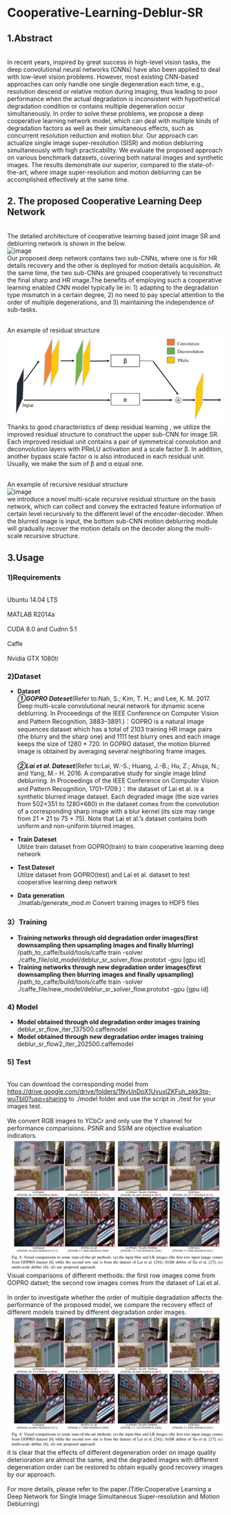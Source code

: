 # Cooperative-Learning-Deblur-SR

## 1.Abstract
<br>In recent years, inspired by great success in high-level vision tasks, the deep convolutional neural networks (CNNs) have also been applied to deal with low-level vision problems. However, most existing CNN-based approaches can only handle one single degeneration each time, e.g., resolution descend or relative motion during imaging, thus leading to poor performance when the actual degradation is inconsistent with hypothetical degradation condition or contains multiple degeneration occur simultaneously. In order to solve these problems, we propose a deep cooperative learning network model, which can deal with multiple kinds of degradation factors as well as their simultaneous effects, such as concurrent resolution reduction and motion blur. Our approach can actualize single image super-resolution (SISR) and motion deblurring simultaneously with high practicability. We evaluate the proposed approach on various benchmark datasets, covering both natural images and synthetic images. The results demonstrate our superior, compared to the state-of-the-art, where image super-resolution and motion deblurring can be accomplished effectively at the same time.</br>

## 2. The proposed Cooperative Learning Deep Network
<br>The detailed architecture of cooperative learning based joint image SR and deblurring network is shown in the below.</br>
![image](https://github.com/hengliusky/Cooperative-Learning_Deblur_SR/blob/master/imgs/model.png)
<br>Our proposed deep network contains two sub-CNNs, where one is for HR details recovery and the other is deployed for motion details acquisition. At the same time, the two sub-CNNs are grouped cooperatively to reconstruct the final sharp and HR image.The benefits of employing such a cooperative learning enabled CNN model typically lie in: 1) adapting to the degradation type mismatch in a certain degree, 2) no need to pay special attention to the order of multiple degenerations, and 3) maintaining the independence of sub-tasks.</br>

<br>An example of residual structure</br>
![image](https://github.com/hengliusky/Cooperative-Learning-Deblur-SR/blob/master/imgs/residual.png)
<br>Thanks to good characteristics of deep residual learning , we utilize the improved residual structure to construct the upper sub-CNN for image SR. Each improved residual unit contains a pair of symmetrical convolution and deconvolution layers with PReLU activation and a scale factor β. In addition, another bypass scale factor α is also introduced in each residual unit. Usually, we make the sum of β and α equal one.</br>

<br>An example of recursive residual structure</br>
![image](https://github.com/hengliusky/Cooperative-Learning_Deblur_SR/blob/master/imgs/recursive%20residual%20struct.png)
<br>we introduce a novel multi-scale recursive residual structure on the basis network, which can collect and convey the extracted feature information of certain level recursively to the different level of the encoder-decoder. When the blurred image is input, the bottom sub-CNN motion deblurring module will gradually recover the motion details on the decoder along the multi-scale recursive structure. </br>

## 3.Usage

### 1)Requirements
<br>Ubuntu 14.04 LTS</br>
<br>MATLAB R2014a</br>
<br>CUDA 8.0 and Cudnn 5.1</br>
<br>Caffe</br>
<br>Nvidia GTX 1080ti</br>

### 2)Dataset
* **Dataset**
<br>***①GOPRO Dateset***(Refer to:Nah, S.; Kim, T. H.; and Lee, K. M. 2017. Deep multi-scale convolutional neural network for dynamic scene deblurring. In Proceedings of the IEEE Conference on Computer Vision and Pattern Recognition, 3883–3891.)：GOPRO is a natural image sequences dataset which has a total of 2103 training HR image pairs (the blurry and the sharp one) and 1111 test blurry ones and each image keeps the size of 1280 * 720. In GOPRO dataset, the motion blurred image is obtained by averaging several neighboring frame images.</br>
<br>***②Lai et al. Dateset***(Refer to:Lai, W.-S.; Huang, J.-B.; Hu, Z.; Ahuja, N.; and Yang, M.- H. 2016. A comparative study for single image blind deblurring. In Proceedings of the IEEE Conference on Computer Vision and Pattern Recognition, 1701–1709.)：the dataset of Lai et al. is a synthetic blurred image dataset. Each degraded image (the size varies from 502×351 to 1280×680) in the dataset comes from the convolution of a corresponding sharp image with a blur kernel (its size may range from 21 × 21 to 75 × 75). Note that Lai et al.’s dataset contains both uniform and non-uniform blurred images.</br>
* **Train Dateset**
<br>Utilze train dataset from GOPRO(train) to train cooperative learning deep network</br>
* **Test Dateset** 
<br>Utilze dataset from GOPRO(test) and Lai et al. dataset to test cooperative learning deep network</br>

* **Data generation**
 <br>./matlab/generate_mod.m Convert training images to HDF5 files</br>
 
 ### 3）Training
* **Training networks through old degradation order images(first downsampling then upsampling images and finally blurring)**
  <br> /path_to_caffe/build/tools/caffe train -solver ./caffe_file/old_model/deblur_sr_solver_flow.prototxt -gpu [gpu id]</br>
* **Training networks through new degradation order images(first downsampling then blurring images and finally upsampling)**
  <br> /path_to_caffe/build/tools/caffe train -solver ./caffe_file/new_model/deblur_sr_solver_flow.prototxt -gpu [gpu id]</br>
  
### 4) Model
* **Model obtained through old degradation order images training**
  <br>deblur_sr_flow_iter_137500.caffemodel</br>
* **Model obtained through new degradation order images training**
  <br>deblur_sr_flow2_iter_202500.caffemodel</br>
  
### 5) Test
 <br> You can download the corresponding model from https://drive.google.com/drive/folders/1NyUnDoX1UvuxlZKFuh_pkk3tq-wuTbl0?usp=sharing to ./model folder and use the script in ./test for your images test.</br>
  <br>We convert RGB images to YCbCr and only use the Y channel for performance comparisions. PSNR and SSIM are objective evaluation indicators. </br>
  ![image](https://github.com/hengliusky/Cooperative-Learning-Deblur-SR/blob/master/imgs/compare1.png)
  <br>Visual comparisons of different methods: the first row images come from GOPRO datset; the second row images comes from the dataset of Lai et al.</br>
   <br>In order to investigate whether the order of multiple degradation affects the performance of the proposed model, we compare the recovery effect of different models trained by different degradation order images.</br>
   ![image](https://github.com/hengliusky/Cooperative-Learning-Deblur-SR/blob/master/imgs/compare1.png)
   <br>it is clear that the effects of different degeneration order on image quality deterioration are almost the same, and the degraded images with different degeneration order can be restored to obtain equally good recovery images by our approach.</br>
<br>For more details, please refer to the paper.(Title:Cooperative Learning a Deep Network for Single Image Simultaneous Super-resolution and Motion Deblurring)</br>
